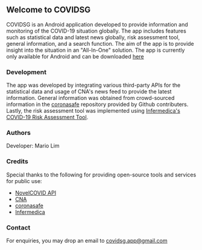 ## Welcome to COVIDSG
COVIDSG is an Android application developed to provide information and monitoring of the COVID-19 situation globally. The app includes features such as statistical data and latest news globally, risk assessment tool, general information, and a search function. The aim of the app is to provide insight into the situation in an "All-In-One" solution. The app is currently only available for Android and can be downloaded [here](https://covidsg.app "COVIDSG | Mobile App")

### Development
The app was developed by integrating various third-party APIs for the statistical data and usage of CNA's news feed to provide the latest information. General information was obtained from crowd-sourced information in the [coronasafe](https://github.com/coronasafe/coronasafe.in "coronnasafe") repository provided by Github contributers. Lastly, the risk assessment tool was implemented using [Infermedica's COVID-19 Risk Assessment Tool](https://infermedica.com/covid19 "Infermedica COVID-19 Risk Assessment Tool").

### Authors
Developer: Mario Lim

### Credits
Special thanks to the following for providing open-source tools and services for public use:
* [NovelCOVID API](https://corona.lmao.ninja/ "NovelCOVID API")
* [CNA](https://www.channelnewsasia.com/ "CNA")
* [coronasafe](https://github.com/coronasafe/coronasafe.in "coronnasafe")
* [Infermedica](https://infermedica.com/covid19 "Infermedica COVID-19 Risk Assessment Tool")

### Contact
For enquiries, you may drop an email to covidsg.app@gmail.com
